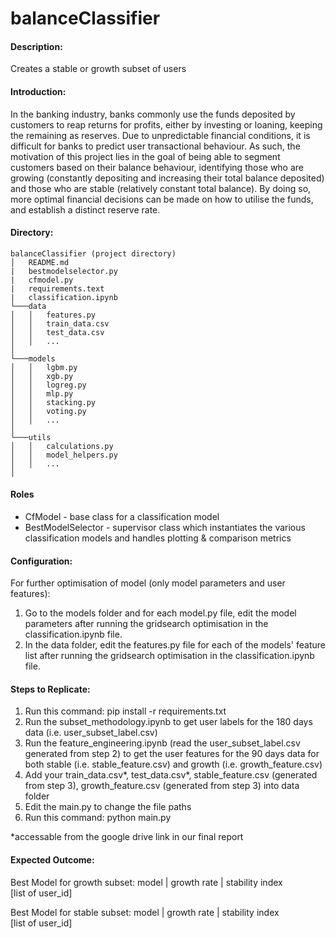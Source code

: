 # balanceClassifier

#### Description:
Creates a stable or growth subset of users

#### Introduction:
In the banking industry, banks commonly use the funds deposited by customers to reap returns for profits, either by investing or loaning, keeping the remaining as reserves. Due to unpredictable financial conditions, it is difficult for banks to predict user transactional behaviour. As such, the motivation of this project lies in the goal of being able to segment customers based on their balance behaviour, identifying those who are growing (constantly depositing and increasing their total balance deposited) and those who are stable (relatively constant total balance). By doing so, more optimal financial decisions can be made on how to utilise the funds, and establish a distinct reserve rate. 

#### Directory:
```
balanceClassifier (project directory)
│   README.md
|   bestmodelselector.py
|   cfmodel.py
|   requirements.text
|   classification.ipynb
└───data
│   │   features.py
│   │   train_data.csv
│   │   test_data.csv
│   │   ...
│   
└───models
│   │   lgbm.py
│   │   xgb.py
│   │   logreg.py
│   │   mlp.py
│   │   stacking.py
│   │   voting.py
│   │   ...
│   
└───utils
│   │   calculations.py
│   │   model_helpers.py
│   │   ...
│   
```
#### Roles
- CfModel - base class for a classification model <br>
- BestModelSelector - supervisor class which instantiates the various classification models and handles plotting & comparison metrics

#### Configuration:
For further optimisation of model (only model parameters and user features): 
1) Go to the models folder and for each model.py file, edit the model parameters after running the gridsearch optimisation in the classification.ipynb file.
2) In the data folder, edit the features.py file for each of the models' feature list after running the gridsearch optimisation in the classification.ipynb file.

#### Steps to Replicate: 
1) Run this command: pip install -r requirements.txt
2) Run the subset_methodology.ipynb to get user labels for the 180 days data (i.e. user_subset_label.csv)
3) Run the feature_engineering.ipynb (read the user_subset_label.csv generated from step 2) to get the user features for the 90 days data for both stable (i.e. stable_feature.csv) and growth (i.e. growth_feature.csv)
4) Add your train_data.csv*, test_data.csv*, stable_feature.csv (generated from step 3), growth_feature.csv (generated from step 3) into data folder
5) Edit the main.py to change the file paths
6) Run this command: python main.py

*accessable from the google drive link in our final report 

#### Expected Outcome: 
Best Model for growth subset: model | growth rate | stability index <br>
[list of user_id] <br>

Best Model for stable subset:  model | growth rate | stability index <br> 
[list of user_id] <br>




